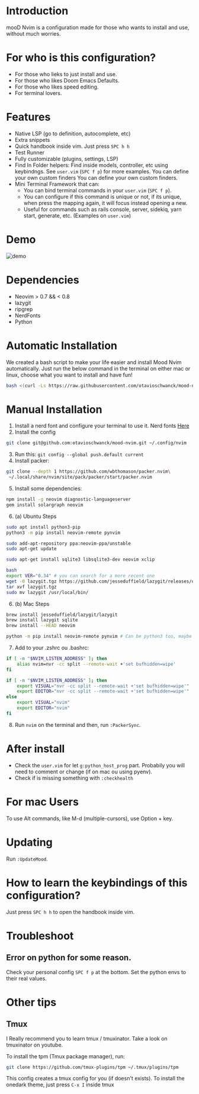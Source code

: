 # Introduction

mooD Nvim is a configuration made for those who wants to install and use, without much worries.

# For who is this configuration?

- For those who lieks to just install and use.
- For those who likes Doom Emacs Defaults.
- For those who likes speed editing.
- For terminal lovers.

# Features

- Native LSP (go to definition, autocomplete, etc)
- Extra snippets
- Quick handbook inside vim.  Just press `SPC h h`
- Test Runner
- Fully customizable (plugins, settings, LSP)
- Find In Folder helpers: Find inside models, controller, etc using keybindngs.  See `user.vim` (`SPC f p`) for more examples.  You can define your own custom finders  You can define your own custom finders.
- Mini Terminal Framework that can:
  - You can bind terminal commands in your `user.vim` (`SPC f p`).
  - You can configure if this command is unique or not, if its unique, when press the mapping again, it will focus instead opening a new.
  - Useful for commands such as rails console, server, sidekiq, yarn start, generate, etc. (Examples on `user.vim`)

# Demo

![demo](demo.gif)

# Dependencies
- Neovim > 0.7 && < 0.8
- lazygit
- ripgrep
- NerdFonts
- Python

# Automatic Installation

We created a bash script to make your life easier and install Mood Nvim automatically.
Just run the below command in the terminal on either mac or linux, choose what you want to install and have fun!

```sh
bash <(curl -Ls https://raw.githubusercontent.com/otavioschwanck/mood-nvim/main/mood-installer.sh)
```
# Manual Installation

1. Install a nerd font and configure your terminal to use it.  Nerd fonts [Here](https://www.nerdfonts.com/font-downloads)
2. Install the config

```sh
git clone git@github.com:otavioschwanck/mood-nvim.git ~/.config/nvim
```

3. Run this: `git config --global push.default current`
4. Install packer:
```sh
git clone --depth 1 https://github.com/wbthomason/packer.nvim\
 ~/.local/share/nvim/site/pack/packer/start/packer.nvim
```
5. Install some dependencies:

```sh
npm install -g neovim diagnostic-languageserver
gem install solargraph neovim
```

6. (a) Ubuntu Steps

```sh
sudo apt install python3-pip
python3 -m pip install neovim-remote pynvim

sudo add-apt-repository ppa:neovim-ppa/unstable
sudo apt-get update

sudo apt-get install sqlite3 libsqlite3-dev neovim xclip

bash
export VER="0.34" # you can search for a more recent one
wget -O lazygit.tgz https://github.com/jesseduffield/lazygit/releases/download/v${VER}/lazygit_${VER}_Linux_x86_64.tar.gz
tar xvf lazygit.tgz
sudo mv lazygit /usr/local/bin/
```

6. (b) Mac Steps

```sh
brew install jesseduffield/lazygit/lazygit
brew install lazygit sqlite
brew install --HEAD neovim

python -m pip install neovim-remote pynvim # Can be python3 too, maybe you need to install pip
```

7. Add to your .zshrc ou .bashrc:

```sh
if [ -n "$NVIM_LISTEN_ADDRESS" ]; then
    alias nvim=nvr -cc split --remote-wait +'set bufhidden=wipe'
fi

if [ -n "$NVIM_LISTEN_ADDRESS" ]; then
    export VISUAL="nvr -cc split --remote-wait +'set bufhidden=wipe'"
    export EDITOR="nvr -cc split --remote-wait +'set bufhidden=wipe'"
else
    export VISUAL="nvim"
    export EDITOR="nvim"
fi
```

8. Run `nvim` on the terminal and then, run `:PackerSync`.

# After install

- Check the `user.vim` for let `g:python_host_prog` part.  Probabily you will need to comment or change (if on mac ou using pyenv).
- Check if is missing something with `:checkhealth`

# For mac Users

To use Alt commands, like M-d (multiple-cursors), use Option + key.

# Updating

Run `:UpdateMood`.

# How to learn the keybindings of this configuration?

Just press `SPC h h` to open the handbook inside vim.

# Troubleshoot

## Error on python for some reason.

Check your personal config `SPC f p` at the bottom.  Set the python envs to their real values.

# Other tips

## Tmux

I Really recommend you to learn tmux / tmuxinator.  Take a look on tmuxinator on youtube.

To install the tpm (Tmux package manager), run:

```sh
git clone https://github.com/tmux-plugins/tpm ~/.tmux/plugins/tpm
```

This config creates a tmux config for you (if doesn't exists).  To install the onedark theme, just press `C-x I` inside tmux
